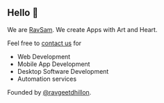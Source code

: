 ## Hello 👋

We are [RavSam](https://www.ravsam.in). We create Apps with Art and Heart.

Feel free to [contact us](https://www.ravsam.in/contact/) for

- Web Development
- Mobile App Development
- Desktop Software Development
- Automation services

Founded by [@ravgeetdhillon](https://twitter.com/ravgeetdhillon).
